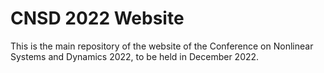 # CNSD 2022 Website

This is the main repository of the website of the Conference on Nonlinear Systems and Dynamics 2022, to be held in December 2022.

